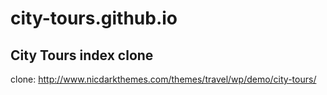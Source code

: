 # city-tours.github.io
City Tours index clone
---
clone: http://www.nicdarkthemes.com/themes/travel/wp/demo/city-tours/
